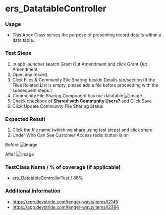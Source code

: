 # ers_DatatableController

### Usage
- This Apex Class serves the purpose of presenting record details within a data table.

### Test Steps
 1. In app launcher search Grant Out Amendment and click Grant Out Amendment
 2. Open any record.
 3. Click Files & Community File Sharing beside Details tab/section (If the Files Related List is empty, please add a file before proceeding with the subsequent steps.)
 4. Community File Sharing Component has our datatable
   ![image](https://github.com/user-attachments/assets/61033942-729e-4c47-8e2c-2d98a7f99f9a)
 5. Check checkbox of **Shared with Community Users?** and Click Save
 6. Click Update Community File Sharing Status

### Expected Result
 1. Click the file name (which we share using test steps) and click share
 2. Under Who Can See Customer Access redio button is on

  Before
  ![image](https://github.com/user-attachments/assets/03acad90-7bb1-4d2d-956e-e28de45f3b35)

  After
  ![image](https://github.com/user-attachments/assets/0e2588da-f664-45a1-b4f1-ee01127b033a)
 

### TestClass Name / % of coverage (if applicable)
- ers_DatatableControllerTest / 86%

### Additional Information
- https://app.devstride.com/tenger-ways/items/I2145
- https://app.devstride.com/tenger-ways/items/I2384

